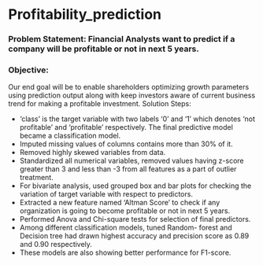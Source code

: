 # Profitability_prediction
### Problem Statement: Financial Analysts want to predict if a company will be profitable or not in next 5 years.

### Objective: 
Our end goal will be to enable shareholders optimizing growth parameters using prediction output along with keep investors aware of current business trend for making a profitable investment.
Solution Steps:

*	‘class’ is the target variable with two labels ‘0’ and ‘1’ which denotes ‘not profitable’ and ‘profitable’ respectively. 
   The final predictive model became a classification model.
*	Imputed missing values of columns contains more than 30% of it.
*	Removed highly skewed variables from data.
*	Standardized all numerical variables, removed values having z-score greater than 3 and less than -3 from all features as a part of outlier treatment.
*	For bivariate analysis, used grouped box and bar plots for checking the variation of target variable with respect to predictors.
*	Extracted a new feature named ‘Altman Score’ to check if any organization is going to become profitable or not in next 5 years. 
*	Performed Anova and Chi-square tests for selection of final predictors.
*	Among different classification models, tuned Random- forest and Decision tree had drawn highest accuracy and precision score as 0.89 and 0.90 respectively.
*	These models are also showing better performance for F1-score.

